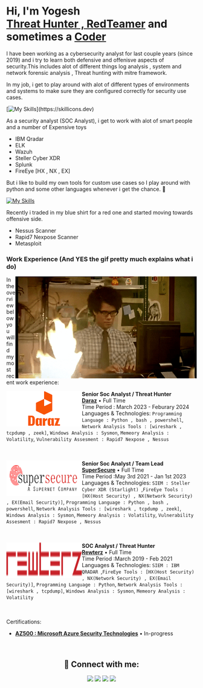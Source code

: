 <h1>Hi, I'm Yogesh  <br/><a href="https://pk.linkedin.com/in/yogesh-motwani-51a882205">Threat Hunter , RedTeamer</a> and sometimes a <a href="https://github.com/Y0GESH1">Coder</a></h1>

I have been working as a cybersecurity analyst for last couple years (since 2019) and i try to learn both defensive and offenisve aspects of security.This includes alot of different things log analysis , system and network forensic analysis , Threat hunting with mitre framework.

In my job, i get to play around with alot of different types of environments and systems to make sure they are configured correctly for security use cases.

[![My Skills](https://skillicons.dev/icons?i=linux,docker,nginx,azure,github,)](https://skillicons.dev)

As a security analyst (SOC Analyst), i get to work with alot of smart people and a number of Expensive toys
* IBM Qradar
* ELK
* Wazuh
* Steller Cyber XDR
* Splunk
* FireEye [HX , NX , EX]

But i like to build my own tools for custom use cases so I play around with python and some other languages whenever i get the chance. :hammer:

[![My Skills](https://skillicons.dev/icons?i=python,powershell,bash)](https://skillicons.dev)

Recently i traded in my blue shirt for a red one and started moving towards offensive side.
* Nessus Scanner
* Rapid7 Nexpose Scanner
* Metasploit

 ### Work Experience (And YES the gif pretty much explains what i do)
<img align="right" src="https://github.com/Y0GESH1/Y0GESH1/blob/main/Work%20Experience/soc%20life.gif" />
In the overview below you will find my most recent work experience:



[<img align="left" height="94px" width="200px" alt="Warpnet" src="https://github.com/Y0GESH1/Y0GESH1/blob/main/Work%20Experience/daraz.png?raw=true"/>](https://warpnet.nl/)
**Senior Soc Analyst / Threat Hunter** \
[**Daraz**](https://daraz.pk/) • Full Time \
Time Period : March 2023 - Feburary 2024  \
Languages & Technologies: `Programming Language : Python , bash , powershell`, `Network Analysis Tools : [wireshark , tcpdump , zeek]`, `Windows Analysis : Sysmon`, `Memeory Analysis : Volatility`, `Vulnerability Assesment : Rapid7 Nexpose , Nessus`\
<br/>
<br/>



[<img align="left" height="94px" width="200px" alt="Warpnet" src="https://github.com/Y0GESH1/Y0GESH1/blob/main/Work%20Experience/supersecure.jpg?raw=true"/>](https://warpnet.nl/)

**Senior Soc Analyst / Team Lead** \
[**SuperSecure**](https://supersecure.pk/) • Full Time \
Time Period :May 3rd 2021 - Jan 1st 2023 \
Languages & Technologies: `SIEM : Steller Cyber XDR (Starlight) `,`FireEye Tools : [HX(Host Security) , NX(Network Security) , EX(Email Security)]`, `Programming Language : Python , bash , powershell`, `Network Analysis Tools : [wireshark , tcpdump , zeek]`, `Windows Analysis : Sysmon`, `Memeory Analysis : Volatility`, `Vulnerability Assesment : Rapid7 Nexpose , Nessus`\
<br/>
<br/>

[<img align="left" height="94px" width="200px" alt="KPN" src="https://github.com/Y0GESH1/Y0GESH1/blob/main/Work%20Experience/rewterz.png?raw=true"/>](https://www.kpn.com/)

**SOC Analyst / Threat Hunter** \
[**Rewterz**](https://https://www.rewterz.com/) • Full Time \
Time Period :March 2019 - Feb 2021 \
Languages & Technologies: `SIEM : IBM QRADAR `,`FireEye Tools : [HX(Host Security) , NX(Network Security) , EX(Email Security)]`, `Programming Language : Python`, `Network Analysis Tools : [wireshark , tcpdump]`, `Windows Analysis : Sysmon`, `Memeory Analysis : Volatility`\
<br/>
<br/>



Certifications:
* [**AZ500 : Microsoft Azure Security Technologies**]() • In-progress


<br/>
<h2 align="center"> 🤳 Connect with me:</h2>
<p align="center">
<a href="https://pk.linkedin.com/in/yogesh-motwani-51a882205" target="_blank" ><img src="https://img.shields.io/badge/-LinkedIn-0077B5?style=for-the-badge&logo=Linkedin&logoColor=white"></img></a>
<a href="https://twitter.com/Y0gesh123" target="_blank"><img src="https://img.shields.io/badge/-Twitter-1DA1F2?style=for-the-badge&logo=Twitter&logoColor=white"></img></a>
<a href="mailto:yogeshkumarmotwani@gmail.com" target="_blank"><img src="https://img.shields.io/badge/-Gmail-D14836?style=for-the-badge&logo=Gmail&logoColor=white"></img></a>
<a target="_blank" href="https://github.com/Y0GESH1?tab=repositories"><img src="https://img.shields.io/badge/-github-171515?style=for-the-badge&logo=github&logoColor=white"></img></a>
<!-- <a target="_blank" href="https://www.instagram.com/yogi_kumarr/"><img src="https://img.shields.io/badge/-instagram-4c68d7?style=for-the-badge&logo=instagram&logoColor=white"></img></a> -->

<!-- <a target="_blank" href=""><img src="https://img.shields.io/badge/-snapchat-FFFC00?style=for-the-badge&logo=snapchat&logoColor=white"></img></a>
 -->
<br>
</p>       

